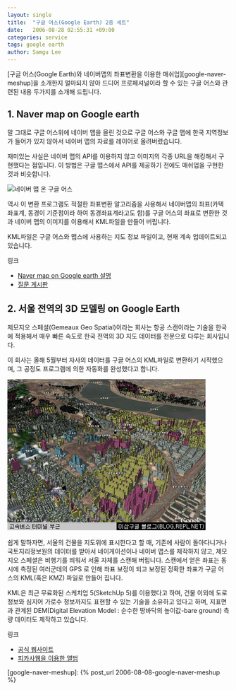 ```yaml
---
layout: single
title:  "구글 어스(Google Earth) 2종 세트"
date:   2006-08-28 02:55:31 +09:00
categories: service
tags: google earth
author: Samgu Lee
---
```

[구글 어스(Google Earth)와 네이버맵의 좌표변환을 이용한 매쉬업][google-naver-meshup]을 소개한지 얼마되지 않아 드디어 프로페셔널이라 할 수 있는 구글 어스와 관련된 내용 두가지를 소개해 드립니다.

## 1. Naver map on Google earth

말 그대로 구글 어스위에 네이버 맵을 올린 것으로 구글 어스와 구글 맵에 한국 지역정보가 들어가 있지 않아서 네이버 맵의 자료를 레이어로 올려버렸습니다.

재미있는 사실은 네이버 맵의 API를 이용하지 않고 이미지의 각종 URL을 해킹해서 구현했다는 점입니다. 이 방법은 구글 맵스에서 API를 제공하기 전에도 매쉬업을 구현한 것과 비슷합니다.

![네이버 맵 온 구글 어스](https://advance.sarang.net/~aero/map/nog.jpg)

역시 이 변환 프로그램도 적절한 좌표변환 알고리즘을 사용해서 네이버맵의 좌표(카텍좌표계, 동경이 기준점이라 하여 동경좌표계라고도 함)를 구글 어스의 좌표로 변환한 것과 네이버 맵의 이미지를 이용해서 KML파일을 만들어 버립니다.

KML파일은 구글 어스와 맵스에 사용하는 지도 정보 파일이고, 현재 계속 업데이트되고 있습니다.

링크

- [Naver map on Google earth 설명](http://advance.sarang.net/%7Eaero/map/)
- [질문 게시판](http://kldp.org/node/73163)

## 2. 서울 전역의 3D 모델링 on Google Earth

제모지오 스페셜(Gemeaux Geo Spatial)이라는 회사는 항공 스캔이라는 기술을 한국에 적용해서 매우 빠른 속도로 한국 전역의 3D 지도 데이터를 전문으로 다루는 회사입니다.

이 회사는 올해 5월부터 자사의 데이터를 구글 어스의 KML파일로 변환하기 시작했으며, 그 공정도 프로그램에 의한 자동화를 완성했다고 합니다.

![서울 전역을 그린 KML 파일](/assets/seoulkmz.jpg)

쉽게 말하자면, 서울의 건물을 지도위에 표시한다고 할 때, 기존에 사람이 돌아다니거나 국토지리정보원의 데이터를 받아서 네이게이션이나 네이버 맵스를 제작하지 않고, 제모지오 스페셜은 비행기를 띄워서 서울 자체를 스캔해 버립니다. 스캔에서 얻은 좌표는 동시에 측정된 여러군데의 GPS 로 인해 좌표 보정이 되고 보정된 정확한 좌표가 구글 어스의 KML(혹은 KMZ) 파일로 만들어 집니다.

KML은 최근 무료화된 스케치업 5(SketchUp 5)를 이용했다고 하며, 건물 이외에 도로 정보와 심지어 가로수 정보까지도 표현할 수 있는 기술을 소유하고 있다고 하며, 지표면과 관계된 DEM(Digital Elevation Model : 순수한 땅바닥의 높이값-bare ground) 측량 데이터도 제작하고 있습니다.

링크

- <a href="http://www.gemeauxgs.com/">공식 웹사이트</a><br />
- <a href="http://picasaweb.google.com/cable8mm/SeoulKMZ">피카사웹을 이용한 앨범</a>

[google-naver-meshup]: {% post_url 2006-08-08-google-naver-meshup %}